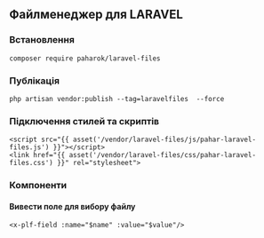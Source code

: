 ##  Файлменеджер для LARAVEL

### Встановлення
    composer require paharok/laravel-files

### Публікація
    php artisan vendor:publish --tag=laravelfiles  --force

### Підключення стилей та скриптів
    <script src="{{ asset('/vendor/laravel-files/js/pahar-laravel-files.js') }}"></script>
    <link href="{{ asset('/vendor/laravel-files/css/pahar-laravel-files.css') }}" rel="stylesheet">

### Компоненти
#### Вивести поле для вибору файлу
    <x-plf-field :name="$name" :value="$value"/>
